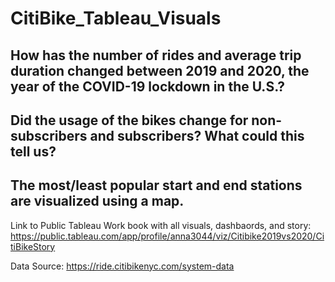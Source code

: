 # CitiBike_Tableau_Visuals

## How has the number of rides and average trip duration changed between 2019 and 2020, the year of the COVID-19 lockdown in the U.S.?

## Did the usage of the bikes change for non-subscribers and subscribers? What could this tell us?

## The most/least popular start and end stations are visualized using a map.



Link to Public Tableau Work book with all visuals, dashbaords, and story:
https://public.tableau.com/app/profile/anna3044/viz/Citibike2019vs2020/CitiBikeStory

Data Source:
https://ride.citibikenyc.com/system-data

